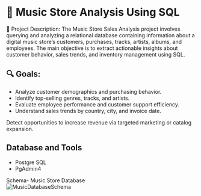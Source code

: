# 🎵 Music Store Analysis Using SQL
📝 Project Description:
The Music Store Sales Analysis project involves querying and analyzing a relational database containing information about a digital music store’s customers, purchases, tracks, artists, albums, and employees. The main objective is to extract actionable insights about customer behavior, sales trends, and inventory management using SQL.

## 🔍 Goals:
* Analyze customer demographics and purchasing behavior.
* Identify top-selling genres, tracks, and artists.
* Evaluate employee performance and customer support efficiency.
* Understand sales trends by country, city, and invoice date.

Detect opportunities to increase revenue via targeted marketing or catalog expansion.

## Database and Tools
* Postgre SQL
* PgAdmin4

Schema- Music Store Database  
![MusicDatabaseSchema](https://user-images.githubusercontent.com/112153548/213707717-bfc9f479-52d9-407b-99e1-e94db7ae10a3.png)
